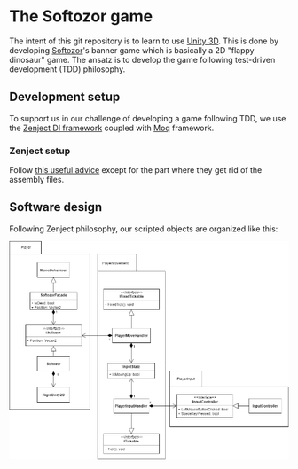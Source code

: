 # The Softozor game

The intent of this git repository is to learn to use [Unity 3D](www.unity3d.com). This is done by developing [Softozor](www.softozor.ch)'s banner game which is basically a 2D "flappy dinosaur" game. The ansatz is to develop the game following test-driven development (TDD) philosophy.

## Development setup

To support us in our challenge of developing a game following TDD, we use the [Zenject DI framework](https://github.com/modesttree/Zenject) coupled with [Moq](https://github.com/Moq/moq4/wiki/Quickstart) framework.

### Zenject setup

Follow [this useful advice](http://adamsingle.com/unit-testing-in-unity-with-zenject-unirx-and-moq/) except for the part where they get rid of the assembly files. 

## Software design

Following Zenject philosophy, our scripted objects are organized like this:

![UML diagram](/doc/img/UML.png)